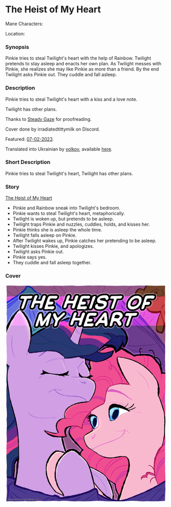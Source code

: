 # The Heist of My Heart

Mane Characters: 

Location: 

### Synopsis
Pinkie tries to steal Twilight's heart with the help of Rainbow. Twilight pretends to stay asleep and enacts her own plan. As Twilight messes with Pinkie, she realizes she may like Pinkie as more than a friend. By the end Twilight asks Pinkie out. They cuddle and fall asleep.

### Description
Pinkie tries to steal Twilight's heart with a kiss and a love note.

Twilight has other plans.

Thanks to [Steady Gaze](https://www.fimfiction.net/user/481974/Steady+Gaze) for proofreading.

Cover done by irradiatedtittymilk on Discord.

Featured: [07-02-2023](https://github.com/SilkRose/Pony/blob/mane/src/stories/the-heist-of-my-heart/featured-2023-07-02-11-51-53.png).

Translated into Ukrainian by [volkov](https://www.fimfiction.net/user/595939/volkov), available [here](https://github.com/Vovkiv/The_Heist_of_My_Heart-ukr).

### Short Description
Pinkie tries to steal Twilight's heart, Twilight has other plans.

### Story
[The Heist of My Heart](the-heist-of-my-heart.md)
 - Pinkie and Rainbow sneak into Twilight's bedroom.
 - Pinkie wants to steal Twilight's heart, metaphorically.
 - Twilight is woken up, but pretends to be asleep.
 - Twilight traps Pinkie and nuzzles, cuddles, holds, and kisses her.
 - Pinkie thinks she is asleep the whole time.
 - Twilight falls asleep on Pinkie.
 - After Twilight wakes up, Pinkie catches her pretending to be asleep.
 - Twilight kisses Pinkie, and apologizes.
 - Twilight asks Pinkie out.
 - Pinkie says yes.
 - They cuddle and fall asleep together.

### Cover

![Cover](./cover.png)